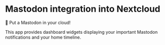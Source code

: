# Mastodon integration into Nextcloud

🐘 Put a Mastodon in your cloud!

This app provides dashboard widgets displaying your important Mastodon notifications and your home timeline.
